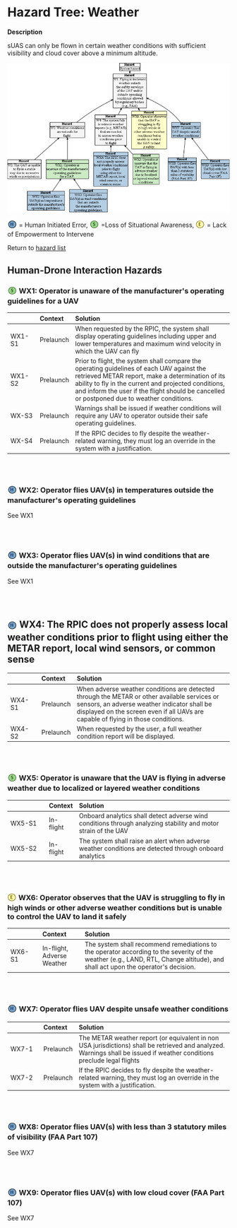 # Hazard Tree: Weather 

**Description**

sUAS can only be flown in certain weather conditions with sufficient visibility and cloud cover above a minimum altitude.

[![](figures/weather.png)](#)

<sub>![](icons/h-icon.PNG)</sub> = Human Initiated Error, <sub>![](icons/s-icon.PNG)</sub> =Loss of Situational Awareness, <sub>![](icons/e-icon.PNG)</sub> = Lack of Empowerment to Intervene  <br>

Return to [hazard list](../README.md)<br>

## Human-Drone Interaction Hazards

### <sub>![](icons/s-icon.PNG)</sub> <a name="WX1"/> WX1: Operator is unaware of the manufacturer's operating guidelines for a UAV 
|<img width=120/> | Context | Solution |
|:--|:--|:--|
|WX1-S1|Prelaunch|When requested by the RPIC, the system shall display operating guidelines including upper and lower temperatures and maximum wind velocity in which the UAV can fly|
|WX1-S2|Prelaunch|Prior to flight, the system shall compare the operating guidelines of each UAV against the retrieved METAR report, make a determination of its ability to fly in the current and projected conditions, and inform the user if the flight should be cancelled or postponed due to weather conditions. |
|WX-S3|Prelaunch| Warnings shall be issued if weather conditions will require any UAV to operator outside their safe operating guidelines. |
|WX-S4|Prelaunch| If the RPIC decides to fly despite the weather-related warning, they must log an override in the system with a justification. |

<br><br>

### <sub>![](icons/h-icon.PNG)</sub> <a name="WX2"/> WX2: Operator flies UAV(s) in temperatures outside the manufacturer's operating guidelines 
See WX1

<br><br>

### <sub>![](icons/h-icon.PNG)</sub>  <a name="WX3"/> WX3: Operator flies UAV(s) in wind conditions that are outside the manufacturer's operating guidelines 
See WX1

<br><br>

## <sub>![](icons/h-icon.PNG)</sub> <a name="WX4"/> WX4: The RPIC does not properly assess local weather conditions prior to flight using either the METAR report, local wind sensors, or common sense 
| <img width=120/> | Context | Solution |
|:--|:--|:--|
|WX4-S1|Prelaunch|When adverse weather conditions are detected through the METAR or other available services or sensors, an adverse weather indicator shall be displayed on the screen even if all UAVs are capable of flying in those conditions.|
|WX4-S2|Prelaunch|When requested by the user, a full weather condition report will be displayed.|

<br><br>

### <sub>![](icons/s-icon.PNG)</sub> <a name="WX5"/> WX5: Operator is unaware that the UAV is flying in adverse weather due to localized or layered weather conditions 
| <img width=120/> | Context | Solution |
|:--|:--|:--|
|WX5-S1|In-flight|Onboard analytics shall detect adverse wind conditions through analyzing stability and motor strain of the UAV|
|WX5-S2|In-flight|The system shall raise an alert when adverse weather conditions are detected through onboard analytics|

<br><br>

### <sub>![](icons/e-icon.PNG)</sub> <a name="WX6"/> WX6: Operator observes that the UAV is struggling to fly in high winds or other adverse weather conditions but is unable to control the UAV to land it safely 
| <img width=120/> | Context | Solution |
|:--|:--|:--|
|WX6-S1|In-flight, Adverse Weather|The system shall recommend remediations to the operator according to the severity of the weather (e.g., LAND, RTL, Change altitude), and shall act upon the operator's decision. |

<br><br>

### <sub>![](icons/h-icon.PNG)</sub> <a name="WX7"/> WX7: Operator flies UAV despite unsafe weather conditions 
| <img width=120/> | Context | Solution |
|:--|:--|:--|
|WX7-1|Prelaunch| The METAR weather report (or equivalent in non USA jurisdictions) shall be retrieved and analyzed. Warnings shall be issued if weather conditions preclude legal flights |
|WX7-2|Prelaunch| If the RPIC decides to fly despite the weather-related warning, they must log an override in the system with a justification. |

<br><br>

###  <sub>![](icons/h-icon.PNG)</sub>  <a name="WX8"/> WX8: Operator flies UAV(s) with less than 3 statutory miles of visibility (FAA Part 107)
See WX7

<br><br>

### <sub>![](icons/h-icon.PNG)</sub> <a name="WX9"/> WX9: Operator flies UAV(s) with low cloud cover (FAA Part 107) 
See WX7

